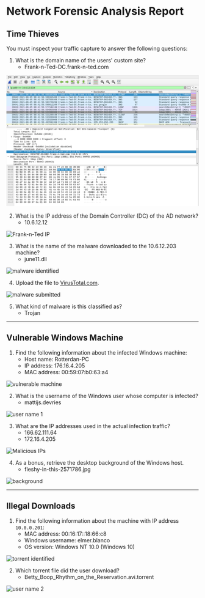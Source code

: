 # Network Forensic Analysis Report

## Time Thieves 
You must inspect your traffic capture to answer the following questions:

1. What is the domain name of the users' custom site?
    - Frank-n-Ted-DC.frank-n-ted.com

![Frank-n-Ted](https://github.com/thejohnkelly/FinalProjectReport/blob/main/screen_grabs/Network/wireshark_Frank-n-Ted.png)

2. What is the IP address of the Domain Controller (DC) of the AD network?
    - 10.6.12.12

![Frank-n-Ted IP](https://github.com/thejohnkelly/FinalProjectReport/blob/main/screen_grabs/Red%20vs%20Blue/wireshark_FnT-DC-ipaddr.png)

3. What is the name of the malware downloaded to the 10.6.12.203 machine?
    - june11.dll

![malware identified](https://github.com/thejohnkelly/FinalProjectReport/blob/main/screen_grabs/Red%20vs%20Blue/wireshark_malware-identified.png)

4. Upload the file to [VirusTotal.com](https://www.virustotal.com/gui/). 

![malware submitted](https://github.com/thejohnkelly/FinalProjectReport/blob/main/screen_grabs/Red%20vs%20Blue/wireshark_malware-submitted.png)

5. What kind of malware is this classified as? 
    - Trojan

---

## Vulnerable Windows Machine

1. Find the following information about the infected Windows machine:
    - Host name: Rotterdan-PC
    - IP address: 176.16.4.205
    - MAC address: 00:59:07:b0:63:a4

![vulnerable machine](https://github.com/thejohnkelly/FinalProjectReport/blob/main/screen_grabs/Red%20vs%20Blue/wireshark_002-01.png)

2. What is the username of the Windows user whose computer is infected?
    - mattijs.devries

![user name 1](https://github.com/thejohnkelly/FinalProjectReport/blob/main/screen_grabs/Red%20vs%20Blue/wireshark_002-02_Windows-user.png)

3. What are the IP addresses used in the actual infection traffic?
    - 166.62.111.64
    - 172.16.4.205

![Malicious IPs](https://github.com/thejohnkelly/FinalProjectReport/blob/main/screen_grabs/Red%20vs%20Blue/wireshark_002_03_malicious-ips.png)

4. As a bonus, retrieve the desktop background of the Windows host.
    - fleshy-in-this-2571786.jpg

![background](https://github.com/thejohnkelly/FinalProjectReport/blob/main/screen_grabs/Red%20vs%20Blue/wireshark_002-04_background.png)

---

## Illegal Downloads

1. Find the following information about the machine with IP address `10.0.0.201`:
    - MAC address: 00:16:17::18:66:c8
    - Windows username: elmer.blanco
    - OS version: Windows NT 10.0 (Windows 10)

![torrent identified](https://github.com/thejohnkelly/FinalProjectReport/blob/main/screen_grabs/Red%20vs%20Blue/wireshark_torrent-identified.png)

2. Which torrent file did the user download?
    - Betty_Boop_Rhythm_on_the_Reservation.avi.torrent

![user name 2](https://github.com/thejohnkelly/FinalProjectReport/blob/main/screen_grabs/Red%20vs%20Blue/wireshark_Windows-user-name.png)
